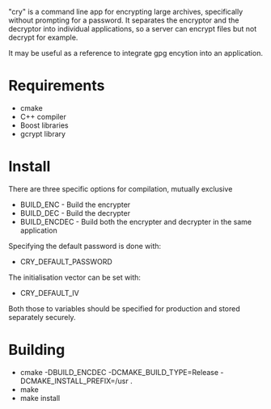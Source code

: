 "cry" is a command line app for encrypting large archives, specifically without prompting for a password.
It separates the encryptor and the decryptor into individual applications, so a server can encrypt files but not decrypt for example.

It may be useful as a reference to integrate gpg encytion into an application.

# Requirements

* cmake
* C++ compiler
* Boost libraries
* gcrypt library

# Install

There are three specific options for compilation, mutually exclusive

* BUILD_ENC    - Build the encrypter
* BUILD_DEC    - Build the decrypter
* BUILD_ENCDEC - Build both the encrypter and decrypter in the same application

Specifying the default password is done with:

* CRY_DEFAULT_PASSWORD

The initialisation vector can be set with:

* CRY_DEFAULT_IV

Both those to variables should be specified for production and stored separately securely.

# Building

* cmake -DBUILD_ENCDEC -DCMAKE_BUILD_TYPE=Release -DCMAKE_INSTALL_PREFIX=/usr .
* make
* make install
